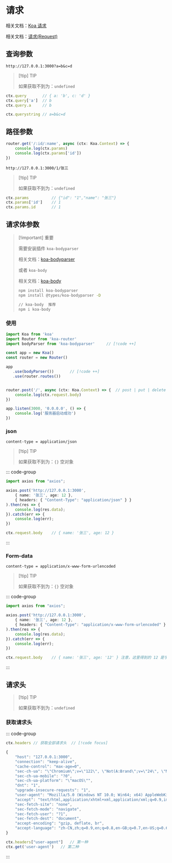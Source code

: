 # 请求

相关文档：[Koa 请求](https://koa.bootcss.com/index.html#request)

相关文档：[请求(Request) ](https://www.koajs.net/api/request)

## 查询参数

`http://127.0.0.1:3000?a=b&c=d`

> [!tip] TIP
>
> 如果获取不到为：`undefined`

``` typescript
ctx.query		// { a: 'b', c: 'd' }
ctx.query['a']	// b
ctx.query.a		// b

ctx.querystring	// a=b&c=d
```



## 路径参数

``` typescript
router.get('/:id/:name', async (ctx: Koa.Context) => {
    console.log(ctx.params)
    console.log(ctx.params['id'])
})
```

`http://127.0.0.1:3000/1/张三`

> [!tip] TIP
>
> 如果获取不到为：`undefined`

``` typescript
ctx.params			// {"id": "1","name": "张三"} 
ctx.params['id']	// 1
ctx.params.id		// 1
```



## 请求体参数

> [!important] 重要
>
> 需要安装插件 `koa-bodyparser`
>
> 相关文档：[koa-bodyparser ](https://www.npmjs.com/package/koa-bodyparser)
>
> 或者 `koa-body`
>
> 相关文档：[koa-body](https://www.npmjs.com/package/koa-body)
>
> ``` bash
> npm install koa-bodyparser
> npm install @types/koa-bodyparser -D
> 
> // koa-body  推荐
> npm i koa-body
> ```

### 使用

``` typescript
import Koa from 'koa'
import Router from 'koa-router'
import bodyParser from 'koa-bodyparser'		// [!code ++]

const app = new Koa()
const router = new Router()

app
   .use(bodyParser())		// [!code ++]
   .use(router.routes())


router.post('/', async (ctx: Koa.Context) => {	// post | put | delete | patch
    console.log(ctx.request.body)
})		

app.listen(3000, '0.0.0.0', () => {
    console.log('服务器启动成功')
})
```



### json

`content-type = application/json`

> [!tip] TIP
>
> 如果获取不到为：`{}` 空对象

::: code-group

``` typescript {5} [请求]
import axios from "axios";

axios.post('http://127.0.0.1:3000',
    { name: '张三', age: 12 },
    { headers: { "Content-Type": "application/json" } }
).then(res => {
    console.log(res.data);
}).catch(err => {
    console.log(err);
})
```



``` typescript [解析]
ctx.request.body	// { name: '张三', age: 12 }
```

:::





### Form-data

`content-type = application/x-www-form-urlencoded`

> [!tip] TIP
>
> 如果获取不到为：`{}` 空对象



::: code-group

``` typescript {5} [请求]
import axios from "axios";

axios.post('http://127.0.0.1:3000',
    { name: '张三', age: 12 },
    { headers: { "Content-Type": "application/x-www-form-urlencoded" } }
).then(res => {
    console.log(res.data);
}).catch(err => {
    console.log(err);
})
```



``` typescript [解析]
ctx.request.body	// { name: '张三', age: '12' } 注意，这里得到的 12 是字符串类型
```

:::





## 请求头

> [!tip] TIP
>
> 如果获取不到为：`undefined`

### 获取请求头

::: code-group

```typescript [获取全部]
ctx.headers // 获取全部请求头	// [!code focus]

{
	"host": "127.0.0.1:3000",
    "connection": "keep-alive",
    "cache-control": "max-age=0",
    "sec-ch-ua": "\"Chromium\";v=\"122\", \"Not(A:Brand\";v=\"24\", \"Microsoft Edge\";v=\"122\"",
    "sec-ch-ua-mobile": "?0",
    "sec-ch-ua-platform": "\"macOS\"",
    "dnt": "1",
    "upgrade-insecure-requests": "1",
    "user-agent": "Mozilla/5.0 (Windows NT 10.0; Win64; x64) AppleWebKit/537.36 (KHTML, like Gecko) Chrome/70.0.3538.102 Safari/537.36 Edge/18.19042",
    "accept": "text/html,application/xhtml+xml,application/xml;q=0.9,image/avif,image/webp,image/apng,*/*;q=0.8,application/signed-exchange;v=b3;q=0.7",
    "sec-fetch-site": "none",
    "sec-fetch-mode": "navigate",
    "sec-fetch-user": "?1",
    "sec-fetch-dest": "document",
    "accept-encoding": "gzip, deflate, br",
    "accept-language": "zh-CN,zh;q=0.9,en;q=0.8,en-GB;q=0.7,en-US;q=0.6"
}
```



``` typescript [获取单个]
ctx.headers["user-agent"]	// 第一种
ctx.get('user-agent')	// 第二种
```

:::

